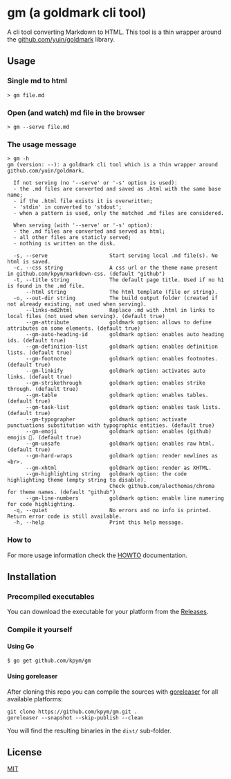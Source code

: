 # gm (a goldmark cli tool)

A cli tool converting Markdown to HTML.
This tool is a thin wrapper around the [github.com/yuin/goldmark](https://github.com/yuin/goldmark) library.


## Usage

### Single md to html

```
> gm file.md
```

### Open (and watch) md file in the browser

```
> gm --serve file.md
```


### The usage message

```
> gm -h
gm (version: --): a goldmark cli tool which is a thin wrapper around github.com/yuin/goldmark.

  If not serving (no '--serve' or '-s' option is used):
  - the .md files are converted and saved as .html with the same base name;
  - if the .html file exists it is overwritten;
  - 'stdin' in converted to 'stdout';
  - when a pattern is used, only the matched .md files are considered.

  When serving (with '--serve' or '-s' option):
  - the .md files are converted and served as html;
  - all other files are staticly served;
  - nothing is written on the disk.

  -s, --serve                    Start serving local .md file(s). No html is saved.
  -c, --css string               A css url or the theme name present in github.com/kpym/markdown-css. (default "github")
  -t, --title string             The default page title. Used if no h1 is found in the .md file.
      --html string              The html template (file or string).
  -o, --out-dir string           The build output folder (created if not already existing, not used when serving).
      --links-md2html            Replace .md with .html in links to local files (not used when serving). (default true)
      --gm-attribute             goldmark option: allows to define attributes on some elements. (default true)
      --gm-auto-heading-id       goldmark option: enables auto heading ids. (default true)
      --gm-definition-list       goldmark option: enables definition lists. (default true)
      --gm-footnote              goldmark option: enables footnotes. (default true)
      --gm-linkify               goldmark option: activates auto links. (default true)
      --gm-strikethrough         goldmark option: enables strike through. (default true)
      --gm-table                 goldmark option: enables tables. (default true)
      --gm-task-list             goldmark option: enables task lists. (default true)
      --gm-typographer           goldmark option: activate punctuations substitution with typographic entities. (default true)
      --gm-emoji                 goldmark option: enables (github) emojis 💪. (default true)
      --gm-unsafe                goldmark option: enables raw html. (default true)
      --gm-hard-wraps            goldmark option: render newlines as <br>.
      --gm-xhtml                 goldmark option: render as XHTML.
      --gm-highlighting string   goldmark option: the code highlighting theme (empty string to disable).
                                 Check github.com/alecthomas/chroma for theme names. (default "github")
      --gm-line-numbers          goldmark option: enable line numering for code highlighting.
  -q, --quiet                    No errors and no info is printed. Return error code is still available.
  -h, --help                     Print this help message.

```

### How to

For more usage information check the [HOWTO](HOWTO.md) documentation.

## Installation

### Precompiled executables

You can download the executable for your platform from the [Releases](https://github.com/kpym/gm/releases).

### Compile it yourself

#### Using Go

```
$ go get github.com/kpym/gm
```

#### Using goreleaser

After cloning this repo you can compile the sources with [goreleaser](https://github.com/goreleaser/goreleaser/) for all available platforms:

```
git clone https://github.com/kpym/gm.git .
goreleaser --snapshot --skip-publish --clean
```

You will find the resulting binaries in the `dist/` sub-folder.

## License

[MIT](LICENSE)
